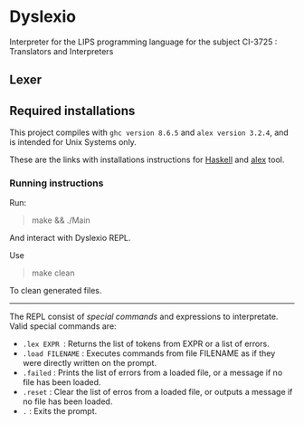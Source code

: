 # Dyslexio

Interpreter for the LIPS programming language for the subject CI-3725 : Translators and Interpreters

## Lexer

## Required installations


This project compiles with ```ghc version 8.6.5``` and ```alex version 3.2.4```, and is intended for Unix Systems only.

These are the links with installations instructions for [Haskell](https://www.haskell.org/downloads/) and [alex](https://www.haskell.org/alex/) tool.

### Running instructions

Run: 

> make && ./Main

And interact with Dyslexio REPL. 

Use

> make clean

To clean generated files.

---

The REPL consist of *special commands* and expressions to interpretate. Valid special commands are: 

* ```.lex EXPR ```: Returns the list of tokens from EXPR or a list of errors.
* ```.load FILENAME``` : Executes commands from file FILENAME as if they were directly written on the prompt.
* ```.failed``` : Prints the list of errors from a loaded file, or a message if no file has been loaded.
* ```.reset``` : Clear the list of erros from a loaded file, or outputs a message if no file has been loaded.
* ```.``` : Exits the prompt.
